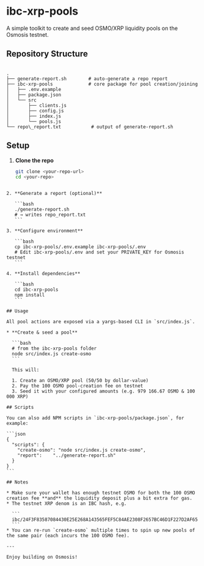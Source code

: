 
<!-- README.md -->

# ibc-xrp-pools

A simple toolkit to create and seed OSMO/XRP liquidity pools on the Osmosis testnet.

## Repository Structure

```

.
├── generate-report.sh        # auto-generate a repo report
├── ibc-xrp-pools             # core package for pool creation/joining
│   ├── .env.example
│   ├── package.json
│   └── src
│       ├── clients.js
│       ├── config.js
│       ├── index.js
│       └── pools.js
└── repo\_report.txt           # output of generate-report.sh

````

## Setup

1. **Clone the repo**  
   ```bash
   git clone <your-repo-url>
   cd <your-repo>
````

2. **Generate a report (optional)**

   ```bash
   ./generate-report.sh
   # → writes repo_report.txt
   ```

3. **Configure environment**

   ```bash
   cp ibc-xrp-pools/.env.example ibc-xrp-pools/.env
   # Edit ibc-xrp-pools/.env and set your PRIVATE_KEY for Osmosis testnet
   ```

4. **Install dependencies**

   ```bash
   cd ibc-xrp-pools
   npm install
   ```

## Usage

All pool actions are exposed via a yargs-based CLI in `src/index.js`.

* **Create & seed a pool**

  ```bash
  # from the ibc-xrp-pools folder
  node src/index.js create-osmo
  ```

  This will:

  1. Create an OSMO/XRP pool (50/50 by dollar-value)
  2. Pay the 100 OSMO pool-creation fee on testnet
  3. Seed it with your configured amounts (e.g. 979 166.67 OSMO & 100 000 XRP)

## Scripts

You can also add NPM scripts in `ibc-xrp-pools/package.json`, for example:

```json
{
  "scripts": {
    "create-osmo": "node src/index.js create-osmo",
    "report":    "../generate-report.sh"
  }
}
```

## Notes

* Make sure your wallet has enough testnet OSMO for both the 100 OSMO creation fee **and** the liquidity deposit plus a bit extra for gas.
* The testnet XRP denom is an IBC hash, e.g.

  ```
  ibc/24F3F83587084430E25E268A143565FEF5C84AE2308F2657BC46D1F227D2AF65
  ```
* You can re-run `create-osmo` multiple times to spin up new pools of the same pair (each incurs the 100 OSMO fee).

---

Enjoy building on Osmosis!
